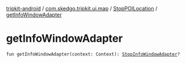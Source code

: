 [tripkit-android](../../index.md) / [com.skedgo.tripkit.ui.map](../index.md) / [StopPOILocation](index.md) / [getInfoWindowAdapter](./get-info-window-adapter.md)

# getInfoWindowAdapter

`fun getInfoWindowAdapter(context: Context): `[`StopInfoWindowAdapter`](../../com.skedgo.tripkit.ui.map.adapter/-stop-info-window-adapter/index.md)`?`